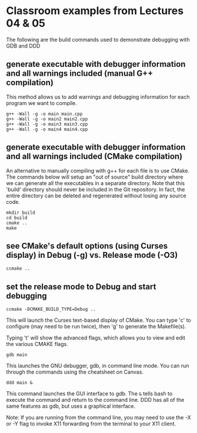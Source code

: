 # Classroom examples from Lectures 04 & 05

The following are the build commands used to demonstrate debugging with GDB and DDD

## generate executable with debugger information and all warnings included (manual G++ compilation)

This method allows us to add warnings and debugging information for each program we want to compile.

```
g++ -Wall -g -o main main.cpp
g++ -Wall -g -o main2 main2.cpp
g++ -Wall -g -o main3 main3.cpp
g++ -Wall -g -o main4 main4.cpp
```

## generate executable with debugger information and all warnings included (CMake compilation)

An alternative to manually compiling with g++ for each file is to use CMake.  The commands below will setup an "out of source" build directory where we can generate all the executables in a separate directory.  Note that this 'build' directory should never be included in the Git repository.  In fact, the entire directory can be deleted and regenerated without losing any source code.

```
mkdir build
cd build
cmake ..
make
```

## see CMake's default options (using Curses display) in Debug (-g) vs. Release mode (-O3)
`ccmake ..`

## set the release mode to Debug and start debugging
`ccmake -DCMAKE_BUILD_TYPE=Debug ..`

This will launch the Curses text-based display of CMake.  You can type 'c' to configure (may need to be run twice), then 'g' to generate the Makefile(s).

Typing 't' will show the advanced flags, which allows you to view and edit the various CMAKE flags.

`gdb main`

This launches the GNU debugger, gdb, in command line mode.  You can run through the commands using the cheatsheet on Canvas.

`ddd main &`

This command launches the GUI interface to gdb.  The `&` tells bash to execute the command and return to the command line.  DDD has all of the same features as gdb, but uses a graphical interface.

Note:  If you are running from the command line, you may need to use the -X or -Y flag to invoke X11 forwarding from the terminal to your X11 client.

